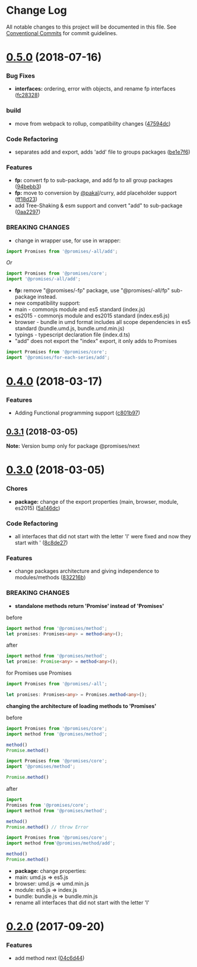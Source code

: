 # Change Log

All notable changes to this project will be documented in this file.
See [Conventional Commits](https://conventionalcommits.org) for commit guidelines.

<a name="0.5.0"></a>
# [0.5.0](https://github.com/yisraelx/promises/compare/v0.4.0...v0.5.0) (2018-07-16)


### Bug Fixes

* **interfaces:** ordering, error with objects, and rename fp interfaces ([fc28328](https://github.com/yisraelx/promises/commit/fc28328))


### build

* move from webpack to rollup, compatibility changes ([47594dc](https://github.com/yisraelx/promises/commit/47594dc))


### Code Refactoring

* separates add and export, adds 'add' file to groups packages ([be1e7f6](https://github.com/yisraelx/promises/commit/be1e7f6))


### Features

* **fp:** convert fp to sub-package, and add fp to all group packages ([94bebb3](https://github.com/yisraelx/promises/commit/94bebb3))
* **fp:** move to conversion by [@pakal](https://github.com/pakal)/curry, add placeholder support ([ff18d23](https://github.com/yisraelx/promises/commit/ff18d23))
* add Tree-Shaking & esm support and convert "add" to sub-package ([0aa2297](https://github.com/yisraelx/promises/commit/0aa2297))


### BREAKING CHANGES

* change in wrapper use, for use in wrapper:
```typescript
import Promises from '@promises/-all/add';
```
*Or*
```typescript
import Promises from '@promises/core';
import '@promises/-all/add';
```
* **fp:** remove "@promises/-fp" package, use "@promises/-all/fp" sub-package instead.
* new compatibility support:
* main - commonjs module and es5 standard (index.js)
* es2015 - commonjs module and es2015 standard (index.es6.js)
* browser - bundle in umd format includes all scope dependencies in es5 standard (bundle.umd.js, bundle.umd.min.js)
* typings - typescript declaration file (index.d.ts)
* "add" does not export the "index" export, it only adds to Promises
```ts
import Promises from '@promises/core';
import '@promises/for-each-series/add';
```




<a name="0.4.0"></a>
# [0.4.0](https://github.com/yisraelx/promises/compare/v0.3.1...v0.4.0) (2018-03-17)


### Features

* Adding Functional programming support ([c801b97](https://github.com/yisraelx/promises/commit/c801b97))




<a name="0.3.1"></a>
## [0.3.1](https://github.com/yisraelx/promises/compare/v0.3.0...v0.3.1) (2018-03-05)




**Note:** Version bump only for package @promises/next

<a name="0.3.0"></a>
# [0.3.0](https://github.com/yisraelx/promises/compare/v0.2.0...v0.3.0) (2018-03-05)


### Chores

* **package:** change of the export properties (main, browser, module, es2015) ([5a146dc](https://github.com/yisraelx/promises/commit/5a146dc))


### Code Refactoring

* all interfaces that did not start with the letter 'I' were fixed and now they start with ' ([8c8de27](https://github.com/yisraelx/promises/commit/8c8de27))


### Features

* change packages architecture and giving independence to modules/methods ([832216b](https://github.com/yisraelx/promises/commit/832216b))


### BREAKING CHANGES

* **standalone methods return 'Promise' instead of 'Promises'**

before
```ts
import method from '@promises/method';
let promises: Promises<any> = method<any>();
```

after
```ts
import method from '@promises/method';
let promise: Promise<any> = method<any>();
```

for Promises use Promises
```ts
import Promises from '@promises/-all';

let promises: Promises<any> = Promises.method<any>();
```
**changing the architecture of loading methods to 'Promises'**

before
```ts
import Promises from '@promises/core';
import method from '@promises/method';

method()
Promise.method()
```
```ts
import Promises from '@promises/core';
import '@promises/method';

Promise.method()
```

after
```ts
import
Promises from '@promises/core';
import method from '@promises/method';

method()
Promise.method() // throw Error
```
```ts
import Promises from '@promises/core';
import method from'@promises/method/add';

method()
Promise.method()
```
* **package:** change properties:
* main: umd.js => es5.js
* browser: umd.js => umd.min.js
* module: es5.js => index.js
* bundle: bundle.js => bundle.min.js
* rename all interfaces that did not start with the letter 'I'




<a name="0.2.0"></a>
# [0.2.0](https://github.com/yisraelx/promises/compare/v0.1.0...v0.2.0) (2017-09-20)


### Features

* add method next ([04c6d44](https://github.com/yisraelx/promises/commit/04c6d44))
